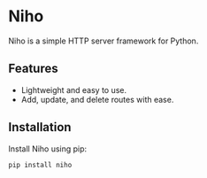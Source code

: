 # Niho

Niho is a simple HTTP server framework for Python.

## Features
- Lightweight and easy to use.
- Add, update, and delete routes with ease.

## Installation
Install Niho using pip:
```bash
pip install niho
```